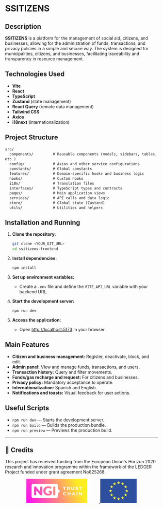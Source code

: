 # SSITIZENS

## Description

**SSITIZENS** is a platform for the management of social aid, citizens, and businesses, allowing for the administration of funds, transactions, and privacy policies in a simple and secure way. The system is designed for municipalities, citizens, and businesses, facilitating traceability and transparency in resource management.

## Technologies Used

- **Vite**
- **React**
- **TypeScript**
- **Zustand** (state management)
- **React Query** (remote data management)
- **Tailwind CSS**
- **Axios**
- **i18next** (internationalization)

## Project Structure

```
src/
  components/         # Reusable components (modals, sidebars, tables, etc.)
  config/             # Axios and other service configurations
  constants/          # Global constants
  features/           # Domain-specific hooks and business logic
  hooks/              # Custom hooks
  i18n/               # Translation files
  interfaces/         # TypeScript types and contracts
  pages/              # Main application views
  services/           # API calls and data logic
  store/              # Global state (Zustand)
  utils/              # Utilities and helpers
```

## Installation and Running

1. **Clone the repository:**
   ```sh
   git clone <YOUR_GIT_URL>
   cd ssitizens-frontend
   ```

2. **Install dependencies:**
   ```sh
   npm install
   ```

3. **Set up environment variables:**
   - Create a `.env` file and define the `VITE_API_URL` variable with your backend URL.

4. **Start the development server:**
   ```sh
   npm run dev
   ```

5. **Access the application:**
   - Open [http://localhost:5173](http://localhost:5173) in your browser.

## Main Features

- **Citizen and business management:** Register, deactivate, block, and edit.
- **Admin panel:** View and manage funds, transactions, and users.
- **Transaction history:** Query and filter movements.
- **Funds/gas recharge and request:** For citizens and businesses.
- **Privacy policy:** Mandatory acceptance to operate.
- **Internationalization:** Spanish and English.
- **Notifications and toasts:** Visual feedback for user actions.

## Useful Scripts

- `npm run dev` — Starts the development server.
- `npm run build` — Builds the production bundle.
- `npm run preview` — Previews the production build.


---

## 📢 Credits

This project has received funding from the European Union's Horizon 2020 research and innovation programme within the framework of the LEDGER Project funded under grant agreement No825268.

<p align="center">
  <a href="https://www.ngi.eu" target="_blank">
    <img src="../assets/ngi-logo.png" alt="NGI Logo" style="height:80px; margin-right: 40px;"/>
  </a>
  <img src="../assets/eu-flag.png" alt="EU Flag" style="height:80px;"/>
</p>
